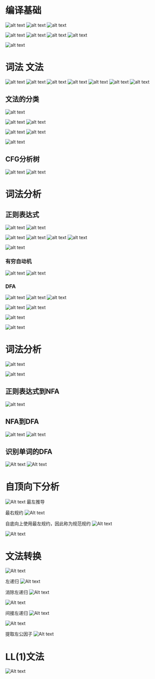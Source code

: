

# 编译基础

![alt text](image.png)
![alt text](image-1.png)
![alt text](image-2.png)

![alt text](image-3.png)
![alt text](image-4.png)
![alt text](image-5.png)
![alt text](image-6.png)

![alt text](image-7.png)

# 词法 文法

![alt text](image-9.png)
![alt text](image-8.png)
![alt text](image-10.png)
![alt text](image-11.png)
![alt text](image-12.png)
![alt text](image-13.png)
![alt text](image-14.png)

## 文法的分类

![alt text](image-15.png)

![alt text](image-16.png)
![alt text](image-17.png)

![alt text](image-18.png)
![alt text](image-19.png)

![alt text](image-20.png)

## CFG分析树

![alt text](image-21.png)
![alt text](image-22.png)



# 词法分析


## 正则表达式

![alt text](image-23.png)
![alt text](image-24.png)

![alt text](image-25.png)
![alt text](image-26.png)
![alt text](image-27.png)
![alt text](image-28.png)

![alt text](image-29.png)
### 有穷自动机

![alt text](image-30.png)
![alt text](image-31.png)

### DFA
![alt text](image-31.png)
![alt text](image-32.png)
![alt text](image-33.png)

![alt text](image-34.png)
![alt text](image-36.png)

![alt text](image-37.png)

![alt text](image-38.png)

# 词法分析

![alt text](image-39.png)


![alt text](image-40.png)
## 正则表达式到NFA
![alt text](image-41.png)

## NFA到DFA

![alt text](image-42.png)
![alt text](image-43.png)

## 识别单词的DFA

![Alt text](image-45.png)
![Alt text](image-46.png)


# 自顶向下分析

![Alt text](image-47.png)
最左推导


最右规约
![Alt text](image-49.png)

自底向上使用最左规约，因此称为规范规约
![Alt text](image-50.png)


![Alt text](image-51.png)

# 文法转换

![Alt text](image-52.png)

左递归
![Alt text](image-53.png)

消除左递归
![Alt text](image-54.png)

![Alt text](image-55.png)

间接左递归
![Alt text](image-56.png)

![Alt text](image-57.png)


提取左公因子
![Alt text](image-58.png)



# LL(1)文法
![Alt text](image-60.png)






















